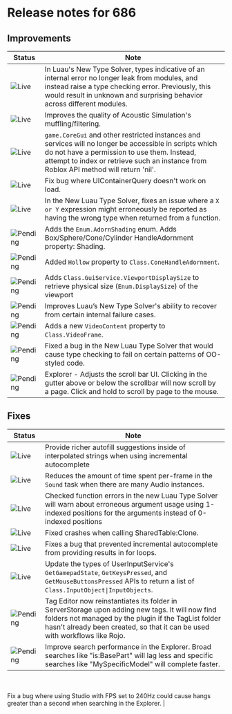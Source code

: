# Release notes for 686

## Improvements

| Status | Note |
|--------|------|
| ![Live](https://img.shields.io/badge/Live-009E57?style=flat)  | In Luau's New Type Solver, types indicative of an internal error no longer leak from modules, and instead raise a type checking error. Previously, this would result in unknown and surprising behavior across different modules. |
| ![Live](https://img.shields.io/badge/Live-009E57?style=flat)  | Improves the quality of Acoustic Simulation's muffling/filtering. |
| ![Live](https://img.shields.io/badge/Live-009E57?style=flat)  | `game.CoreGui` and other restricted instances and services will no longer be accessible in scripts which do not have a permission to use them. Instead, attempt to index or retrieve such an instance from Roblox API method will return 'nil'. |
| ![Live](https://img.shields.io/badge/Live-009E57?style=flat)  | Fix bug where UIContainerQuery doesn't work on load. |
| ![Live](https://img.shields.io/badge/Live-009E57?style=flat)  | In the New Luau Type Solver, fixes an issue where a `X or Y` expression might erroneously be reported as having the wrong type when returned from a function. |
| ![Pending](https://img.shields.io/badge/Pending-DEA517?style=flat)  | Adds the `Enum.AdornShading` enum. Adds Box/Sphere/Cone/Cylinder HandleAdornment property: Shading. |
| ![Pending](https://img.shields.io/badge/Pending-DEA517?style=flat)  | Added `Hollow` property to `Class.ConeHandleAdornment`. |
| ![Pending](https://img.shields.io/badge/Pending-DEA517?style=flat)  | Adds `Class.GuiService.ViewportDisplaySize` to retrieve physical size (`Enum.DisplaySize`) of the viewport |
| ![Pending](https://img.shields.io/badge/Pending-DEA517?style=flat)  | Improves Luau’s New Type Solver's ability to recover from certain internal failure cases. |
| ![Pending](https://img.shields.io/badge/Pending-DEA517?style=flat)  | Adds a new `VideoContent` property to `Class.VideoFrame`. |
| ![Pending](https://img.shields.io/badge/Pending-DEA517?style=flat)  | Fixed a bug in the New Luau Type Solver that would cause type checking to fail on certain patterns of OO-styled code. |
| ![Pending](https://img.shields.io/badge/Pending-DEA517?style=flat)  | Explorer - Adjusts the scroll bar UI. Clicking in the gutter above or below the scrollbar will now scroll by a page. Click and hold to scroll by page to the mouse. |
## Fixes

| Status | Note |
|--------|------|
| ![Live](https://img.shields.io/badge/Live-009E57?style=flat)  | Provide richer autofill suggestions inside of interpolated strings when using incremental autocomplete |
| ![Live](https://img.shields.io/badge/Live-009E57?style=flat)  | Reduces the amount of time spent per-frame in the `Sound` task when there are many Audio instances. |
| ![Live](https://img.shields.io/badge/Live-009E57?style=flat)  | Checked function errors in the new Luau Type Solver will warn about erroneous argument usage using 1-indexed positions for the arguments instead of 0-indexed positions |
| ![Live](https://img.shields.io/badge/Live-009E57?style=flat)  | Fixed crashes when calling SharedTable:Clone. |
| ![Live](https://img.shields.io/badge/Live-009E57?style=flat)  | Fixes a bug that prevented incremental autocomplete from providing results in for loops. |
| ![Live](https://img.shields.io/badge/Live-009E57?style=flat)  | Update the types of UserInputService's `GetGamepadState`, `GetKeysPressed`, and `GetMouseButtonsPressed` APIs to return a list of `Class.InputObject\|InputObjects`. |
| ![Pending](https://img.shields.io/badge/Pending-DEA517?style=flat)  | Tag Editor now reinstantiates its folder in ServerStorage upon adding new tags. It will now find folders not managed by the plugin if the TagList folder hasn't already been created, so that it can be used with workflows like Rojo. |
| ![Pending](https://img.shields.io/badge/Pending-DEA517?style=flat)  | Improve search performance in the Explorer. Broad searches like "is:BasePart" will lag less and specific searches like "MySpecificModel" will complete faster.<br><br>Fix a bug where using Studio with FPS set to 240Hz could cause hangs greater than a second when searching in the Explorer. |
